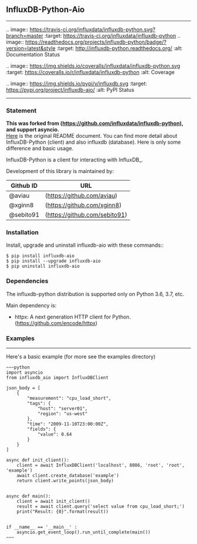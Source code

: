 ## InfluxDB-Python-Aio
--------------

.. image:: https://travis-ci.org/influxdata/influxdb-python.svg?branch=master
    :target: https://travis-ci.org/influxdata/influxdb-python
.. image:: https://readthedocs.org/projects/influxdb-python/badge/?version=latest&style
    :target: http://influxdb-python.readthedocs.org/
    :alt: Documentation Status

.. image:: https://img.shields.io/coveralls/influxdata/influxdb-python.svg
  :target: https://coveralls.io/r/influxdata/influxdb-python
  :alt: Coverage

.. image:: https://img.shields.io/pypi/v/influxdb.svg
   :target: https://pypi.org/project/influxdb-aio/
   :alt: PyPI Status

--------------

### Statement
**This was forked from (https://github.com/influxdata/influxdb-python), and support asyncio.**<br/>
[Here](README.original.rst) is the original README document. You can find more detail about InfluxDB-Python (client) and also influxdb (database). Here is only some difference and basic usage.

InfluxDB-Python is a client for interacting with InfluxDB_.

Development of this library is maintained by:

| Github ID| URL |
| --- | --- |
| @aviau | (https://github.com/aviau) |
| @xginn8 | (https://github.com/xginn8) |
| @sebito91 | (https://github.com/sebito91) |

### Installation

Install, upgrade and uninstall influxdb-aio with these commands::

    $ pip install influxdb-aio
    $ pip install --upgrade influxdb-aio
    $ pip uninstall influxdb-aio

### Dependencies

The influxdb-python distribution is supported only on Python 3.6, 3.7, etc.


Main dependency is:

- httpx: A next generation HTTP client for Python. (https://github.com/encode/httpx)


### Examples
--------

Here's a basic example (for more see the examples directory)

    ~~~python
    import asyncio
    from influxdb_aio import InfluxDBClient

    json_body = [
        {
            "measurement": "cpu_load_short",
            "tags": {
                "host": "server01",
                "region": "us-west"
            },
            "time": "2009-11-10T23:00:00Z",
            "fields": {
                "value": 0.64
            }
        }
    ]

    async def init_client():
        client = await InfluxDBClient('localhost', 8086, 'root', 'root', 'example')
        await client.create_database('example')
        return client.write_points(json_body)


    async def main():
        client = await init_client()
        result = await client.query('select value from cpu_load_short;')
        print("Result: {0}".format(result))


    if __name__ == '__main__' :
        asyncio.get_event_loop().run_until_complete(main())
    ~~~
